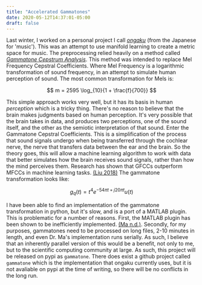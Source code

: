 ```yaml
---
title: "Accelerated Gammatones"
date: 2020-05-12T14:37:01-05:00
draft: false
---
```


Last winter, I worked on a personal project I call [_ongaku_](https://www.coeneedell.com/projects/ongaku/) (from the Japanese for 'music'). This was an attempt to use manifold learning to create a metric space for music. The preprocessing relied heavily on a method called [_Gammatone Cepstrum Analysis_](https://ieeexplore.ieee.org/document/6202347). This method was intended to replace Mel Frequency Cepstral Coefficients. Where Mel Frequency is a logarithmic transformation of sound frequency, in an attempt to simulate human perception of sound. The most common transformation for Mels is:

$$
m = 2595 \log_{10}{1 + \frac{f}{700}}
$$

This simple approach works very well, but it has its basis in human _perception_ which is a tricky thing. There's no reason to believe that the brain makes judgments based on human perception. It's very possible that the brain takes in data, and produces two perceptions, one of the sound itself, and the other as the semiotic interpretation of that sound. Enter the Gammatone Cepstral Coefficients. This is a simplification of the process that sound signals undergo when being transferred through the cochlear nerve, the nerve that transfers data between the ear and the brain. So the theory goes, this will allow a machine learning algorithm to work with data that better simulates how the brain receives sound signals, rather than how the mind perceives them. Research has shown that GFCCs outperform MFCCs in machine learning tasks. [(Liu 2018)](https://arxiv.org/abs/1806.09010) The gammatone transformation looks like:

$$
g_q(t) = t^4 e^{-54 \pi t + j 20 \pi t}u(t)
$$

I have been able to find an implementation of the gammatone transformation in python, but it's slow, and is a port of a MATLAB plugin. This is problematic for a number of reasons. First, the MATLAB plugin has been shown to be inefficiently implemented. [(Ma n.d.)](https://staffwww.dcs.shef.ac.uk/people/N.Ma/resources/gammatone/). Secondly, for my purposes, gammatones need to be processed on long files, 2-10 minutes in length, and even Dr. Ma's implementation runs serially. As such, I believe that an inherently parallel version of this would be a benefit, not only to me, but to the scientific computing community at large. As such, this project will be released on pypi as `gammatone`. There does exist a github project called `gammatone` which is the implementation that ongaku currently uses, but it is not avaliable on pypi at the time of writing, so there will be no conflicts in the long run.
